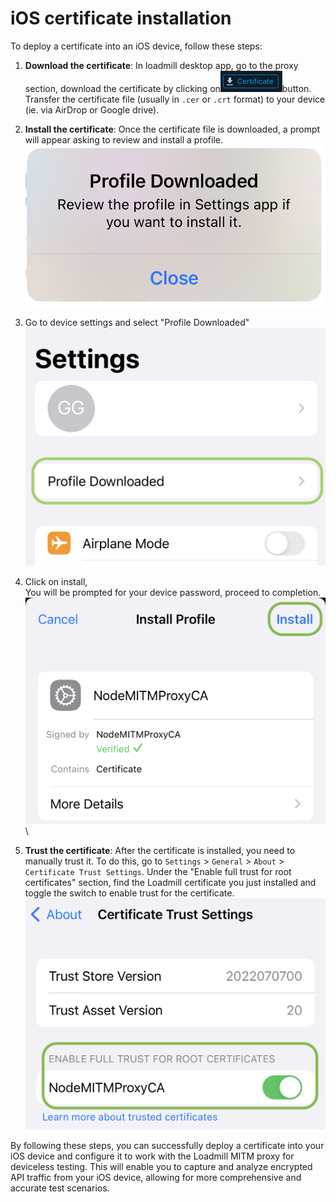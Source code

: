 # iOS certificate installation

To deploy a certificate into an iOS device, follow these steps:

1. **Download the certificate**: In loadmill desktop app, go to the proxy section, download the certificate by clicking on![](<../../../.gitbook/assets/image (52).png>)button. Transfer the certificate file (usually in `.cer` or `.crt` format) to your device (ie. via AirDrop or Google drive).
2. **Install the certificate**: Once the certificate file is downloaded, a prompt will appear asking to review and install a profile.\
   ![](<../../../.gitbook/assets/image (119).png>)
3. Go to device settings and select "Profile Downloaded"\
   ![](<../../../.gitbook/assets/image (21) (2).png>)
4. Click on install,\
   You will be prompted for your device password, proceed to completion.\
   ![](<../../../.gitbook/assets/image (117).png>)\

5. **Trust the certificate**: After the certificate is installed, you need to manually trust it. To do this, go to `Settings` > `General` > `About` > `Certificate Trust Settings`. Under the "Enable full trust for root certificates" section, find the Loadmill certificate you just installed and toggle the switch to enable trust for the certificate.\
   ![](<../../../.gitbook/assets/image (20) (2).png>)

By following these steps, you can successfully deploy a certificate into your iOS device and configure it to work with the Loadmill MITM proxy for deviceless testing. This will enable you to capture and analyze encrypted API traffic from your iOS device, allowing for more comprehensive and accurate test scenarios.
